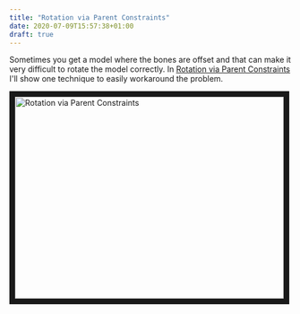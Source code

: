 ```yaml
---
title: "Rotation via Parent Constraints"
date: 2020-07-09T15:57:38+01:00
draft: true
---
```


Sometimes you get a model where the bones are offset and that can make it very difficult to rotate the model correctly. In [Rotation via Parent Constraints](https://youtu.be/4LXdrvYpo7A "CBCStudios") I'll show one technique to easily workaround the problem. 

<a href="http://www.youtube.com/watch?v=4LXdrvYpo7A
" target="_blank"><img src="http://img.youtube.com/vi/4LXdrvYpo7A/0.jpg" 
alt="Rotation via Parent Constraints" width="480" height="360" border="10" /></a>

<!--more-->


